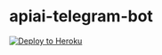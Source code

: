 # apiai-telegram-bot

[![Deploy to Heroku](https://www.herokucdn.com/deploy/button.svg)](https://heroku.com/deploy)